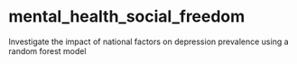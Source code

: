 # mental_health_social_freedom
Investigate the impact of national factors on depression prevalence using a random forest model
